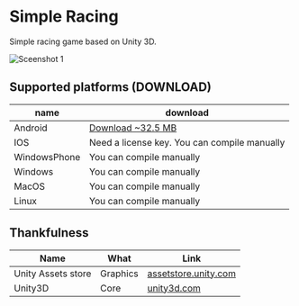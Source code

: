 # Simple Racing
Simple racing game based on Unity 3D.

![Sceenshot 1](https://demo.web-panda.ru/screenshots/car.png)

## Supported platforms (DOWNLOAD)
| name  | download |
| ------------- | ------------- |
| Android  | [Download ~32.5 MB](http://demo.web-panda.ru/car.apk)  |
| IOS  | Need a license key. You can compile manually |
| WindowsPhone  | You can compile manually|
| Windows  | You can compile manually |
| MacOS  | You can compile manually |
| Linux  | You can compile manually |

## Thankfulness

| Name  | What         |  Link       |
| ------------- | ------------- | ------------- |
| Unity Assets store  | Graphics  | [assetstore.unity.com](https://assetstore.unity.com/)  |
| Unity3D  | Core  | [unity3d.com](https://unity3d.com)  |
